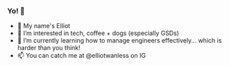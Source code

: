 ### Yo! 🚀

* 👋 My name's Elliot
* 👀 I’m interested in tech, coffee + dogs (especially GSDs)
* 🌱 I’m currently learning how to manage engineers effectively... which is harder than you think!
* 📫 You can catch me at @elliotwanless on IG
  
<!--
**elliot-wanless/elliot-wanless** is a ✨ _special_ ✨ repository because its `README.md` (this file) appears on your GitHub profile.

Here are some ideas to get you started:

- 🔭 I’m currently working on ...
- 🌱 I’m currently learning ...
- 👯 I’m looking to collaborate on ...
- 🤔 I’m looking for help with ...
- 💬 Ask me about ...
- 📫 How to reach me: ...
- 😄 Pronouns: ...
- ⚡ Fun fact: ...
-->
